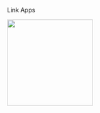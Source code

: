 Link Apps

<img src="https://user-images.githubusercontent.com/link-to-your-image.png](https://github.com/user-attachments/assets/46859491-4869-4351-9ab3-e74d222b9306" width="200" />
